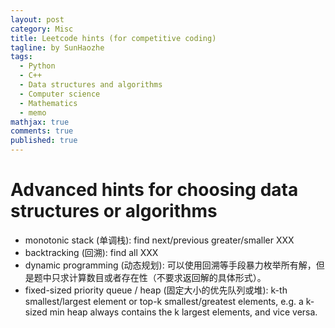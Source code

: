 ```yaml
---
layout: post
category: Misc
title: Leetcode hints (for competitive coding)
tagline: by SunHaozhe
tags: 
  - Python
  - C++
  - Data structures and algorithms
  - Computer science
  - Mathematics
  - memo
mathjax: true
comments: true
published: true
---
```



# Advanced hints for choosing data structures or algorithms

* monotonic stack (单调栈): find next/previous greater/smaller XXX 
* backtracking (回溯): find all XXX
* dynamic programming (动态规划): 可以使用回溯等手段暴力枚举所有解，但是题中只求计算数目或者存在性（不要求返回解的具体形式）。
* fixed-sized priority queue / heap (固定大小的优先队列或堆): k-th smallest/largest element or top-k smallest/greatest elements, e.g. a k-sized min heap always contains the k largest elements, and vice versa. 












